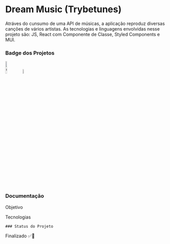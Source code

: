 # Dream Music (Trybetunes)

Atráves do cunsumo de uma API de músicas, a aplicação reproduz diversas canções de vários artistas. As tecnologias e linguagens envolvidas nesse projeto são: JS, React com Componente de Classe, Styled Components e MUI.

### Badge dos Projetos

<div>
  <a href="https://github.com/Veronica-Alfr/Dream-Music/issues"><img alt="GitHub issues" src="https://img.shields.io/github/issues/Veronica-Alfr/Dream-Music?color=ff0783&style=flat-square" width='10%'></a>
 <a href="https://github.com/Veronica-Alfr/Dream-Music/stargazers"><img alt="GitHub stars" src="https://img.shields.io/github/stars/Veronica-Alfr/Dream-Music?color=ff0783&style=flat-square" width='6%'></a>
</div>

### Documentação

<div>
 <p>Objetivo</p>
 <p>Tecnologias</p>
</div>

	### Status do Projeto  
  
  Finalizado ✅🚀

